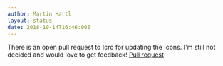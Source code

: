 ```yaml
---
author: Martin Hartl
layout: status
date: 2018-10-14T16:46:00Z
---
```

There is an open pull request to Icro for updating the Icons. I'm still not decided and would love to get feedback!
[Pull request](https://github.com/hartlco/Icro/pull/17)